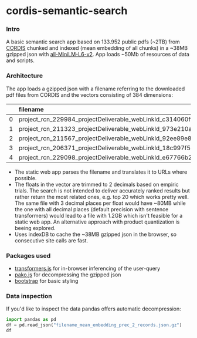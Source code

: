 # cordis-semantic-search

### Intro
A basic semantic search app based on 133.952 public pdfs (~2TB) from [CORDIS](https://cordis.europa.eu/search/en) chunked and indexed (mean embedding of all chunks) in a ~38MB gzipped json with [all-MiniLM-L6-v2](https://huggingface.co/sentence-transformers/all-MiniLM-L6-v2).
App loads ~50Mb of resources of data and scripts.

### Architecture 
The app loads a gzipped json with a filename referring to the downloaded pdf files from CORDIS and the vectors consisting of 384 dimensions: 

|| filename| mean_embedding |
|-:|:-|:-|
|  0 | project_rcn_229984_projectDeliverable_webLinkId_c314060ff50aa63cf69787e20ae3776e.pdf | [-0.02,..., -0.03]     |
|  1 | project_rcn_211323_projectDeliverable_webLinkId_973e210a8393dd1e82ab26ae5f1fcc55.pdf | [0.02, ..., 0.0]     |
|  2 | project_rcn_211567_projectDeliverable_webLinkId_92ee89e81e18ca78c510f7d3a41a0cef.pdf | [-0.04, ..., -0.02]   |
|  3 | project_rcn_206371_projectDeliverable_webLinkId_18c997f51b451d2653e5b4e821ce2b8f.pdf | [-0.04,..., 0.02]             |
|  4 | project_rcn_229098_projectDeliverable_webLinkId_e67766b20e28a7215683a66666933a64.pdf | [0.01,..., 0.02] |

- The static web app parses the filename and translates it to URLs where possible.
- The floats in the vector are trimmed to 2 decimals based on empiric trials. The search is not intended to deliver accurately ranked results but rather return the most related ones, e.g. top 20 which works pretty well. The same file with 3 decimal places per float would have ~80MB while the one with all decimal places (default precision with sentence transformers) would lead to a file with 1.2GB which isn't feasible for a static web app. An alternative approach with product quantization is beeing explored.
- Uses indexDB to cache the ~38MB gzipped json in the browser, so consecutive site calls are fast. 

### Packages used 
- [transformers.js](https://github.com/xenova/transformers.js) for in-browser inferencing of the user-query
- [pako.js](https://github.com/nodeca/pako) for decompressing the gzipped json
- [bootstrap](https://getbootstrap.com/) for basic styling

### Data inspection 
If you'd like to inspect the data pandas offers automatic decompression:

```python
import pandas as pd 
df = pd.read_json("filename_mean_embedding_prec_2_records.json.gz")
df
```
